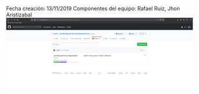 Fecha creación: 13/11/2019
Componentes del equipo: Rafael Ruiz, Jhon Aristizabal
![primeraImagen](14_11_2019_1.png)
